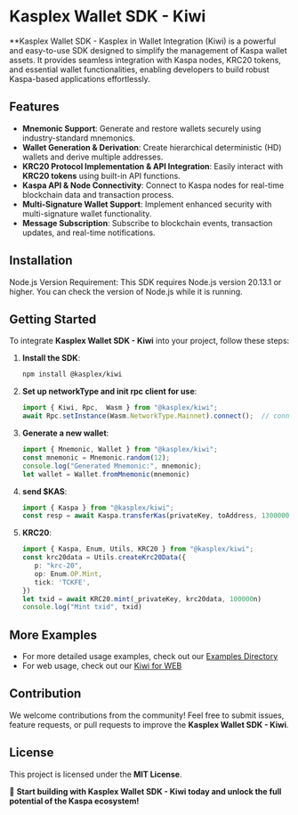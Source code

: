 # Kasplex Wallet SDK - Kiwi

**Kasplex Wallet SDK - Kasplex in Wallet Integration (Kiwi) is a powerful and easy-to-use SDK designed to simplify the management of Kaspa wallet assets. It provides seamless integration with Kaspa nodes, KRC20 tokens, and essential wallet functionalities, enabling developers to build robust Kaspa-based applications effortlessly.

## Features

- **Mnemonic Support**: Generate and restore wallets securely using industry-standard mnemonics.
- **Wallet Generation & Derivation**: Create hierarchical deterministic (HD) wallets and derive multiple addresses.
- **KRC20 Protocol Implementation & API Integration**: Easily interact with **KRC20 tokens** using built-in API functions.
- **Kaspa API & Node Connectivity**: Connect to Kaspa nodes for real-time blockchain data and transaction process.
- **Multi-Signature Wallet Support**: Implement enhanced security with multi-signature wallet functionality.
- **Message Subscription**: Subscribe to blockchain events, transaction updates, and real-time notifications.

## Installation
Node.js Version Requirement: This SDK requires Node.js version 20.13.1 or higher. You can check the version of Node.js while it is running.

## Getting Started

To integrate **Kasplex Wallet SDK - Kiwi** into your project, follow these steps:

1. **Install the SDK**:
   ```sh
   npm install @kasplex/kiwi
   ```
2. **Set up networkType and init rpc client for use**:
   ```typescript
   import { Kiwi, Rpc,  Wasm } from "@kasplex/kiwi";
   await Rpc.setInstance(Wasm.NetworkType.Mainnet).connect();  // connect kaspa node for fetch information from the node if needed
   ```

2. **Generate a new wallet**:
   ```typescript
   import { Mnemonic, Wallet } from "@kasplex/kiwi";
   const mnemonic = Mnemonic.random(12);
   console.log("Generated Mnemonic:", mnemonic);
   let wallet = Wallet.fromMnemonic(mnemonic)
   ```
   
4. **send $KAS**:
   ```typescript
   import { Kaspa } from "@kasplex/kiwi";
   const resp = await Kaspa.transferKas(privateKey, toAddress, 130000000n, 10000n)
   ```

5. **KRC20**:
   ```typescript
   import { Kaspa, Enum, Utils, KRC20 } from "@kasplex/kiwi";
   const krc20data = Utils.createKrc20Data({
      p: "krc-20",
      op: Enum.OP.Mint,
      tick: 'TCKFE',
   })
   let txid = await KRC20.mint(_privateKey, krc20data, 100000n)
   console.log("Mint txid", txid)
   ```
   
## More Examples
- For more detailed usage examples, check out our [Examples Directory](./examples/)
- For web usage, check out our [Kiwi for WEB](./README-WEB.md)


## Contribution

We welcome contributions from the community! Feel free to submit issues, feature requests, or pull requests to improve the **Kasplex Wallet SDK - Kiwi**.

## License

This project is licensed under the **MIT License**.

🚀 **Start building with Kasplex Wallet SDK - Kiwi today and unlock the full potential of the Kaspa ecosystem!**
